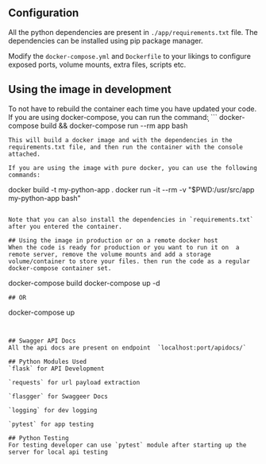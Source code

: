 

## Configuration
All the python dependencies are present in  `./app/requirements.txt` file. The dependencies can be installed using pip package manager. 

Modify the `docker-compose.yml` and `Dockerfile` to your likings to configure exposed ports, volume mounts, extra files, scripts etc.

## Using the image in development
To not have to rebuild the container each time you have updated your code. If you are using docker-compose, you can run the command:
̦```
docker-compose build && docker-compose run --rm app bash
```
This will build a docker image and with the dependencies in the requirements.txt file, and then run the container with the console attached.

If you are using the image with pure docker, you can use the following commands:
```
docker build -t my-python-app .
docker run -it --rm -v "$PWD:/usr/src/app my-python-app bash"
```

Note that you can also install the dependencies in `requirements.txt` after you entered the container.

## Using the image in production or on a remote docker host
When the code is ready for production or you want to run it on  a remote server, remove the volume mounts and add a storage volume/container to store your files. then run the code as a regular docker-compose container set.
```
docker-compose build
docker-compose up -d
```
## OR
```
docker-compose up
```


## Swagger API Docs
All the api docs are present on endpoint  `localhost:port/apidocs/`

## Python Modules Used
`flask` for API Development 

`requests` for url payload extraction 

`flasgger` for Swaggeer Docs 

`logging` for dev logging 

`pytest` for app testing 

## Python Testing
For testing developer can use `pytest` module after starting up the server for local api testing
